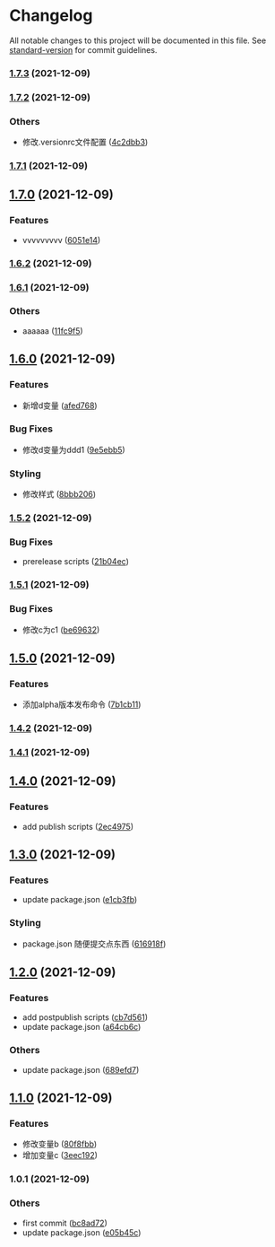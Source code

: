 # Changelog

All notable changes to this project will be documented in this file. See [standard-version](https://github.com/conventional-changelog/standard-version) for commit guidelines.

### [1.7.3](https://github.com/ilywan1104/changelogtest/compare/v1.7.2...v1.7.3) (2021-12-09)

### [1.7.2](https://github.com/ilywan1104/changelogtest/compare/v1.7.1...v1.7.2) (2021-12-09)


### Others

* 修改.versionrc文件配置 ([4c2dbb3](https://github.com/ilywan1104/changelogtest/commit/4c2dbb3dc93410289c7f5bd893b1d6593676b33c))

### [1.7.1](https://github.com/ilywan1104/changelogtest/compare/v1.7.0...v1.7.1) (2021-12-09)

## [1.7.0](https://github.com/ilywan1104/changelogtest/compare/v1.6.2...v1.7.0) (2021-12-09)


### Features

* vvvvvvvvv ([6051e14](https://github.com/ilywan1104/changelogtest/commit/6051e14eaceed1cf506755cc154e8a88293717ae))

### [1.6.2](https://github.com/ilywan1104/changelogtest/compare/v1.6.1...v1.6.2) (2021-12-09)

### [1.6.1](https://github.com/ilywan1104/changelogtest/compare/v1.6.0...v1.6.1) (2021-12-09)


### Others

* aaaaaa ([11fc9f5](https://github.com/ilywan1104/changelogtest/commit/11fc9f53a184f55261a840baffb931436057af66))

## [1.6.0](https://github.com/ilywan1104/changelogtest/compare/v1.5.2...v1.6.0) (2021-12-09)


### Features

* 新增d变量 ([afed768](https://github.com/ilywan1104/changelogtest/commit/afed768f1546e8213bb4796f18a687503f410351))


### Bug Fixes

* 修改d变量为ddd1 ([9e5ebb5](https://github.com/ilywan1104/changelogtest/commit/9e5ebb5d6dc1e9fa297c4ab5bb0f35fe079ea25b))


### Styling

* 修改样式 ([8bbb206](https://github.com/ilywan1104/changelogtest/commit/8bbb206cbb11e7567128db39da52f746c7871cc4))

### [1.5.2](https://github.com/ilywan1104/changelogtest/compare/v1.5.1...v1.5.2) (2021-12-09)


### Bug Fixes

* prerelease scripts ([21b04ec](https://github.com/ilywan1104/changelogtest/commit/21b04eca82dc423ad3c8400ab9e28f84be34013c))

### [1.5.1](https://github.com/ilywan1104/changelogtest/compare/v1.5.0...v1.5.1) (2021-12-09)


### Bug Fixes

* 修改c为c1 ([be69632](https://github.com/ilywan1104/changelogtest/commit/be69632ecf360ae54657aba25dd383dec0ddcfea))

## [1.5.0](https://github.com/ilywan1104/changelogtest/compare/v1.4.2...v1.5.0) (2021-12-09)


### Features

* 添加alpha版本发布命令 ([7b1cb11](https://github.com/ilywan1104/changelogtest/commit/7b1cb11edb56e8532ee668d4dd631bfe4c7ed5e1))

### [1.4.2](https://github.com/ilywan1104/changelogtest/compare/v1.4.1...v1.4.2) (2021-12-09)

### [1.4.1](https://github.com/ilywan1104/changelogtest/compare/v1.4.0...v1.4.1) (2021-12-09)

## [1.4.0](https://github.com/ilywan1104/changelogtest/compare/v1.3.0...v1.4.0) (2021-12-09)


### Features

* add publish scripts ([2ec4975](https://github.com/ilywan1104/changelogtest/commit/2ec4975600e8f3e08f7a40dc8fc7e0705d784ffc))

## [1.3.0](https://github.com/ilywan1104/changelogtest/compare/v1.2.0...v1.3.0) (2021-12-09)


### Features

* update package.json ([e1cb3fb](https://github.com/ilywan1104/changelogtest/commit/e1cb3fb357d986c34efa2ae640709221ef01bb40))


### Styling

* package.json 随便提交点东西 ([616918f](https://github.com/ilywan1104/changelogtest/commit/616918f18303c32cf3407ef0cd7976fdf3bd71b4))

## [1.2.0](https://github.com/ilywan1104/changelogtest/compare/v1.1.0...v1.2.0) (2021-12-09)


### Features

* add postpublish scripts ([cb7d561](https://github.com/ilywan1104/changelogtest/commit/cb7d5615e5437179b171ddfa21b198803c105ee5))
* update package.json ([a64cb6c](https://github.com/ilywan1104/changelogtest/commit/a64cb6c3e77509c1d7e970be81aac0bd5b2b284b))


### Others

* update package.json ([689efd7](https://github.com/ilywan1104/changelogtest/commit/689efd71ce61a47389396f053661012298f08a9b))

## [1.1.0](https://github.com/ilywan1104/changelogtest/compare/v1.0.1...v1.1.0) (2021-12-09)


### Features

* 修改变量b ([80f8fbb](https://github.com/ilywan1104/changelogtest/commit/80f8fbb0cb13a1d4a61ad492a5928d6b1f5982c0))
* 增加变量c ([3eec192](https://github.com/ilywan1104/changelogtest/commit/3eec1929157b5de40c8a6c0b7e073b0dfa251b1b))

### 1.0.1 (2021-12-09)


### Others

* first commit ([bc8ad72](https://github.com/ilywan1104/changelogtest/commit/bc8ad727925cedf2333038b26b497d56cf7a8e08))
* update package.json ([e05b45c](https://github.com/ilywan1104/changelogtest/commit/e05b45c56de3263e4a8775b176d55c9ed7bc38d1))
